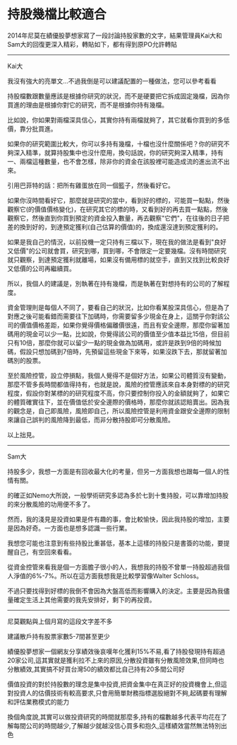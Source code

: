 # 持股幾檔比較適合


2014年尼莫在績優股夢想家寫了一段討論持股家數的文字，結果管理員Kai大和Sam大的回復更深入精彩，轉貼如下，都有得到原PO允許轉貼

---

Kai大

我沒有強大的亮單文…不過我倒是可以建議配置的一種做法，您可以參考看看

持股檔數跟數量應該是根據你研究的狀況，而不是硬要把它拆成固定幾檔，因為你買進的理由是根據你對它的研究，而不是根據你持有幾檔。

比如說，你如果對兩檔深具信心，其實你持有兩檔就夠了，其它就看你買到的多低價，靠分批買進。

如果你的研究範圍比較大，你可以多持有幾檔，十檔也沒什麼關係吧？你的研究不夠深入精準，就算持股集中也沒什麼用，換句話說，你的研究夠深入精準，持有一、兩檔這種數量，也不會怎樣，除非你的資金在該股裡可能造成流的進出流不出來。

引用巴菲特的話：把所有雞蛋放在同一個籃子，然後看好它。

如果你沒時間看好它，那麼就是研究的當中，看到好的標的，可能買一點點，然後觀察它(的價值價格變化)，在研究其它的標的時，又看到好的再去買一點點，然後觀察它，然後直到你買到預定的資金投入數量，再去觀察"它們"，在往後的日子把差的換到好的，到達預定獲利(自己估算的價值)的，換成還沒達到預定獲利的。

如果是我自己的情況，以前投機一定只持有三檔以下，現在我的做法是看到"良好又低價"的公司就會買，研究到哪，買到哪，不會限定一定要幾檔。沒有時間研究就只觀察，到達預定獲利就離場，如果沒有備用標的就空手，直到又找到比較良好又低價的公司再繼續買。

所以，我個人的建議是，別執著在持有幾檔，而是執著在對想持有的公司的了解程度。

資金管理則是每個人不同了，要看自己的狀況，比如你看某股深具信心，但是為了對應之後可能看錯而需要往下加碼時，你需要留多少現金在身上，這關乎你對該公司的價值價格差距，如果你覺得價格偏離價很遠，而且有安全邊際，那麼你留著加碼用的現金可以少一點，比如說，你覺得該公司的價值至少值本益比15倍，但目前只有10倍，那麼你就可以留少一點的現金做為加碼用，或許是跌到9倍的時候加碼，假設只想加碼到7倍時，先預留這些現金下來等，如果沒跌下去，那就留著加碼別的股票。

至於風險控管，設立停損點，我個人覺得不是個好方法，如果公司體質沒有變動，那麼不管多長時間都值得持有，也就是說，風險的控管應該來自本身對標的的研究程度，假設你對某標的的研究程度不高，你只要控制你投入的金額就夠了，如果它的體質確實往下，並在價值低於安全邊際的價格時，那麼你就該認賠賣出。因為我的觀念是，自己即風險，風險即自己，所以風險控管是利用資金跟安全邊際的限制來讓自己誤判的風險降到最低，而非分散持股即可分散風險。

以上拙見。

---

Sam大

持股多少，我想一方面是有回收最大化的考量，但另一方面我想也跟每一個人的性情有關。

的確正如Nemo大所說，一般學術研究多認為多於七到十隻持股，可以靠增加持股的來分散風險的功用便不多了。

然而，我的淺見是投資如果是件有趣的事，會比較愉快，因此我持股的增加，主要是因為好奇。一方面也是想多認識一些行業。

我想您可能也注意到有些持股比重甚低，基本上這樣的持股只是書簽的功能，要提醒自己，有空回來看看。

從資金控管來看我是個一方面膽子很小的人，我想我的持股不曾單一持股超過我個人淨值的6%-7%。所以在這方面我想我是比較學習像Walter Schloss。

不過只要找得到好標的我倒不會因為大盤高低而影響購入的決定。主要是因為我儘量確定生活上其他需要的我先安排好，剩下的再投資。

---

尼莫觀點與上個月寫的這段文字差不多

建議散戶持有股票家數5-7間甚至更少

績優股夢想家一個網友分享績效後哀嘆年化獲利15%不易,看了持股發現持有超過20家公司,這其實就是獲利拉不上來的原因,分散投資雖有分散風險效果,但同時也分散績效,其實搞不好買台灣50的績效都比自己持有20多間公司好

價值投資的對於持股數的理念是集中投資,把資金集中在真正好的投資機會上,但這對投資人的估價技術有較高要求,只會用簡單財務指標選股絕對不夠,起碼要有理解和評估業務模式的能力

換個角度說,其實可以做投資研究的時間就那麼多,持有的檔數越多代表平均花在了解每間公司的時間越少,了解越少就越沒信心買多和抱久,這樣績效當然無法特別出色